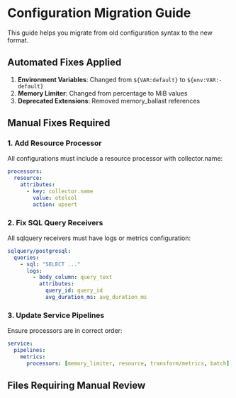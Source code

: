 # Configuration Migration Guide

This guide helps you migrate from old configuration syntax to the new format.

## Automated Fixes Applied

1. **Environment Variables**: Changed from `${VAR:default}` to `${env:VAR:-default}`
2. **Memory Limiter**: Changed from percentage to MiB values
3. **Deprecated Extensions**: Removed memory_ballast references

## Manual Fixes Required

### 1. Add Resource Processor

All configurations must include a resource processor with collector.name:

```yaml
processors:
  resource:
    attributes:
      - key: collector.name
        value: otelcol
        action: upsert
```

### 2. Fix SQL Query Receivers

All sqlquery receivers must have logs or metrics configuration:

```yaml
sqlquery/postgresql:
  queries:
    - sql: "SELECT ..."
      logs:
        - body_column: query_text
          attributes:
            query_id: query_id
            avg_duration_ms: avg_duration_ms
```

### 3. Update Service Pipelines

Ensure processors are in correct order:

```yaml
service:
  pipelines:
    metrics:
      processors: [memory_limiter, resource, transform/metrics, batch]
```

## Files Requiring Manual Review

